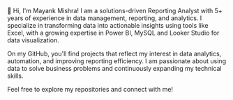 👋 Hi, I'm Mayank Mishra!
I am a solutions-driven Reporting Analyst with 5+ years of experience in data management, reporting, and analytics. I specialize in transforming data into actionable insights using tools like Excel, with a growing expertise in Power BI, MySQL and Looker Studio for data visualization.

On my GitHub, you'll find projects that reflect my interest in data analytics, automation, and improving reporting efficiency. I am passionate about using data to solve business problems and continuously expanding my technical skills.

Feel free to explore my repositories and connect with me!
